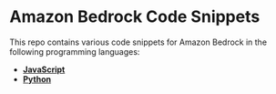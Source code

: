 # Amazon Bedrock Code Snippets
This repo contains various code snippets for Amazon Bedrock in the following programming languages:
- **[JavaScript](./javascript/README.md)**
- **[Python](./python/README.md)**
